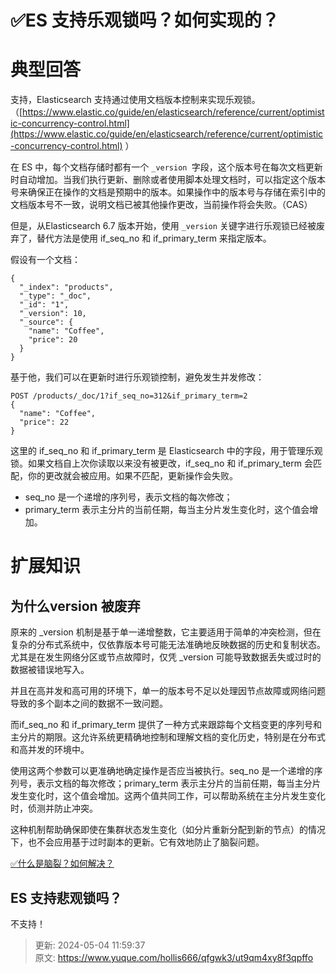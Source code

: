 # ✅ES 支持乐观锁吗？如何实现的？

# 典型回答


支持，Elasticsearch 支持通过使用文档版本控制来实现乐观锁。（[https://www.elastic.co/guide/en/elasticsearch/reference/current/optimistic-concurrency-control.html](https://www.elastic.co/guide/en/elasticsearch/reference/current/optimistic-concurrency-control.html) ）



在 ES 中，每个文档存储时都有一个 `_version `字段，这个版本号在每次文档更新时自动增加。当我们执行更新、删除或者使用脚本处理文档时，可以指定这个版本号来确保正在操作的文档是预期中的版本。如果操作中的版本号与存储在索引中的文档版本号不一致，说明文档已被其他操作更改，当前操作将会失败。（CAS）



但是，从Elasticsearch 6.7 版本开始，使用 `_version` 关键字进行乐观锁已经被废弃了，替代方法是使用 if_seq_no 和  if_primary_term 来指定版本。



假设有一个文档：



```plain
{
  "_index": "products",
  "_type": "_doc",
  "_id": "1",
  "_version": 10,
  "_source": {
    "name": "Coffee",
    "price": 20
  }
}

```



基于他，我们可以在更新时进行乐观锁控制，避免发生并发修改：



```plain
POST /products/_doc/1?if_seq_no=312&if_primary_term=2
{
  "name": "Coffee",
  "price": 22
}
```

  
这里的 if_seq_no 和 if_primary_term 是 Elasticsearch 中的字段，用于管理乐观锁。如果文档自上次你读取以来没有被更改，if_seq_no 和 if_primary_term 会匹配，你的更改就会被应用。如果不匹配，更新操作会失败。



+ seq_no 是一个递增的序列号，表示文档的每次修改；
+ primary_term 表示主分片的当前任期，每当主分片发生变化时，这个值会增加。



# 扩展知识


## 为什么version 被废弃


原来的 _version 机制是基于单一递增整数，它主要适用于简单的冲突检测，但在复杂的分布式系统中，仅依靠版本号可能无法准确地反映数据的历史和复制状态。尤其是在发生网络分区或节点故障时，仅凭 _version 可能导致数据丢失或过时的数据被错误地写入。



并且在高并发和高可用的环境下，单一的版本号不足以处理因节点故障或网络问题导致的多个副本之间的数据不一致问题。



而if_seq_no 和 if_primary_term 提供了一种方式来跟踪每个文档变更的序列号和主分片的期限。这允许系统更精确地控制和理解文档的变化历史，特别是在分布式和高并发的环境中。



使用这两个参数可以更准确地确定操作是否应当被执行。seq_no 是一个递增的序列号，表示文档的每次修改；primary_term 表示主分片的当前任期，每当主分片发生变化时，这个值会增加。这两个值共同工作，可以帮助系统在主分片发生变化时，侦测并防止冲突。



这种机制帮助确保即使在集群状态发生变化（如分片重新分配到新的节点）的情况下，也不会应用基于过时副本的更新。它有效地防止了脑裂问题。



[✅什么是脑裂？如何解决？](https://www.yuque.com/hollis666/qfgwk3/xuxwgui3f8ti2a0y)







## ES 支持悲观锁吗？


不支持！







> 更新: 2024-05-04 11:59:37  
> 原文: <https://www.yuque.com/hollis666/qfgwk3/ut9qm4xy8f3qpffo>